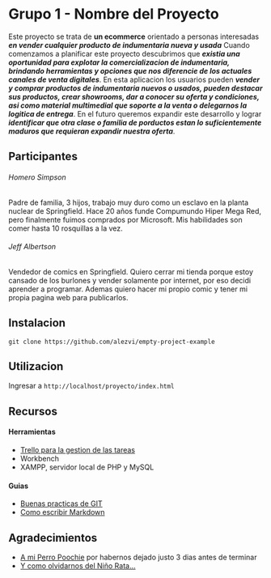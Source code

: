 # Grupo 1 - Nombre del Proyecto

Este proyecto se trata de **un ecommerce** orientado a personas interesadas ***en vender cualquier producto de indumentaria nueva y usada*** Cuando comenzamos a planificar este proyecto descubrimos que ***existia una oportunidad para explotar la comercializacion de indumentaria, brindando herramientas y opciones que nos diferencie de los actuales canales de venta digitales***. En esta aplicacion los usuarios pueden ***vender y comprar productos de indumentaria nuevos o usados, pueden destacar sus productos, crear showrooms, dar a conocer su oferta y condiciones, asi como material multimedial que soporte a la venta o delegarnos la logitica de entrega***. En el futuro queremos expandir este desarrollo y lograr ***identificar que otra clase o familia de porductos estan lo suficientemente maduros que requieran expandir nuestra oferta***.



## Participantes

###### Homero Simpson
Padre de familia, 3 hijos, trabajo muy duro como un esclavo en la planta nuclear de Springfield. Hace 20 años funde Compumundo Hiper Mega Red, pero finalmente fuimos comprados por Microsoft. Mis habilidades son comer hasta 10 rosquillas a la vez.



###### Jeff Albertson
Vendedor de comics en Springfield. Quiero cerrar mi tienda porque estoy cansado de los burlones y vender solamente por internet, por eso decidi aprender a programar. Ademas quiero hacer mi propio comic y tener mi propia pagina web para publicarlos.



## Instalacion

```git clone https://github.com/alezvi/empty-project-example```



## Utilizacion

Ingresar a ```http://localhost/proyecto/index.html``` 



## Recursos

#### Herramientas

- [Trello para la gestion de las tareas](https://trello.com)
- Workbench
- XAMPP, servidor local de PHP y MySQL



#### Guias

- [Buenas practicas de GIT](https://blog.usejournal.com/git-tips-for-everyday-use-48f10b4d4525)
- [Como escribir Markdown](https://github.com/adam-p/markdown-here/wiki/Markdown-Cheatsheet#links)



## Agradecimientos

- [A mi Perro Poochie](https://vignette.wikia.nocookie.net/lossimpson/images/9/9c/Poochie.png/revision/latest?cb=20090819011823&path-prefix=es) por habernos dejado justo 3 dias antes de terminar
- [Y como olvidarnos del Niño Rata...](https://miro.medium.com/max/2139/1*wVf0oHfP9iaU61YodjtAqQ.jpeg)
